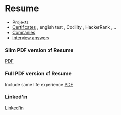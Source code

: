 # Resume

- [Projects](project.md)
- [Certificates](https://github.com/BizShuk/resume/tree/master/resume/certificate) , english test , Codility , HackerRank ,...
- [Companies](company.md)
- [interview answers](interview_answer.md)

### Slim PDF version of Resume

[PDF](https://github.com/BizShuk/bizshuk.github.io/raw/master/resume/export/Resume-ShukLiu.pdf)

### Full PDF version of Resume

Include some life experience
[PDF](https://github.com/BizShuk/bizshuk.github.io/raw/master/resume/export/Resume-ShukLiu-full.pdf)

### Linked'in

[Linked'in](https://tw.linkedin.com/in/liu-shuk-593093a0)
